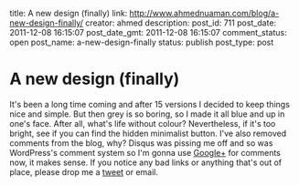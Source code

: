 title: A new design (finally)
link: http://www.ahmednuaman.com/blog/a-new-design-finally/
creator: ahmed
description: 
post_id: 711
post_date: 2011-12-08 16:15:07
post_date_gmt: 2011-12-08 16:15:07
comment_status: open
post_name: a-new-design-finally
status: publish
post_type: post

# A new design (finally)

It's been a long time coming and after 15 versions I decided to keep things nice and simple. But then grey is so boring, so I made it all blue and up in one's face. After all, what's life without colour? Nevertheless, if it's too bright, see if you can find the hidden minimalist button. I've also removed comments from the blog, why? Disqus was pissing me off and so was WordPress's comment system so I'm gonna use [Google+](/+) for comments now, it makes sense. If you notice any bad links or anything that's out of place, please drop me a [tweet](http://twitter.com/ahmednuaman) or email.